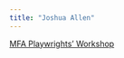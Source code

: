 ```yaml
---
title: "Joshua Allen"
---
```


[MFA Playwrights’ Workshop](/affiliated-artists/mfa-playwrights-workshop)